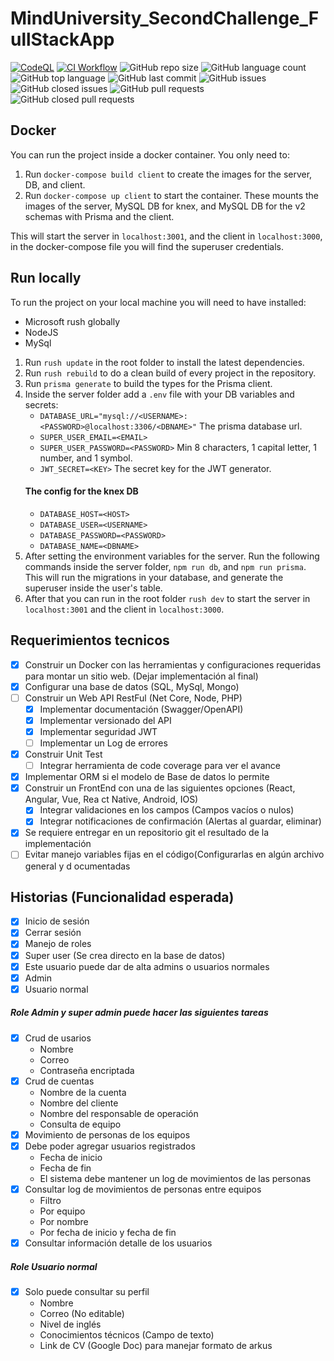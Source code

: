 # MindUniversity_SecondChallenge_FullStackApp

[![CodeQL](https://github.com/JoshuaVM95/MindUniversity_SecondChallenge_FullStackApp/actions/workflows/codeql-analysis.yml/badge.svg?branch=master)](https://github.com/JoshuaVM95/MindUniversity_SecondChallenge_FullStackApp/actions/workflows/codeql-analysis.yml) [![CI Workflow](https://github.com/JoshuaVM95/MindUniversity_SecondChallenge_FullStackApp/actions/workflows/pull_request.yml/badge.svg)](https://github.com/JoshuaVM95/MindUniversity_SecondChallenge_FullStackApp/actions/workflows/pull_request.yml) ![GitHub repo size](https://img.shields.io/github/repo-size/JoshuaVM95/MindUniversity_SecondChallenge_FullStackApp) ![GitHub language count](https://img.shields.io/github/languages/count/JoshuaVM95/MindUniversity_SecondChallenge_FullStackApp) ![GitHub top language](https://img.shields.io/github/languages/top/JoshuaVM95/MindUniversity_SecondChallenge_FullStackApp) ![GitHub last commit](https://img.shields.io/github/last-commit/JoshuaVM95/MindUniversity_SecondChallenge_FullStackApp) ![GitHub issues](https://img.shields.io/github/issues-raw/JoshuaVM95/MindUniversity_SecondChallenge_FullStackApp) ![GitHub closed issues](https://img.shields.io/github/issues-closed/JoshuaVM95/MindUniversity_SecondChallenge_FullStackApp) ![GitHub pull requests](https://img.shields.io/github/issues-pr/JoshuaVM95/MindUniversity_SecondChallenge_FullStackApp) ![GitHub closed pull requests](https://img.shields.io/github/issues-pr-closed/JoshuaVM95/MindUniversity_SecondChallenge_FullStackApp)

## Docker

You can run the project inside a docker container. You only need to:

1. Run `docker-compose build client` to create the images for the server, DB, and client.
2. Run `docker-compose up client` to start the container. These mounts the images of the server, MySQL DB for knex, and MySQL DB for the v2 schemas with Prisma and the client.

This will start the server in `localhost:3001`, and the client in `localhost:3000`, in the docker-compose file you will find the superuser credentials.

## Run locally

To run the project on your local machine you will need to have installed:

- Microsoft rush globally
- NodeJS
- MySql

1. Run `rush update` in the root folder to install the latest dependencies.
2. Run `rush rebuild` to do a clean build of every project in the repository.
3. Run `prisma generate` to build the types for the Prisma client.
4. Inside the server folder add a `.env` file with your DB variables and secrets:
   - `DATABASE_URL="mysql://<USERNAME>:<PASSWORD>@localhost:3306/<DBNAME>"` The prisma database url.
   - `SUPER_USER_EMAIL=<EMAIL>`
   - `SUPER_USER_PASSWORD=<PASSWORD>` Min 8 characters, 1 capital letter, 1 number, and 1 symbol.
   - `JWT_SECRET=<KEY>` The secret key for the JWT generator.
   #### The config for the knex DB
   - `DATABASE_HOST=<HOST>`
   - `DATABASE_USER=<USERNAME>`
   - `DATABASE_PASSWORD=<PASSWORD>`
   - `DATABASE_NAME=<DBNAME>`
5. After setting the environment variables for the server. Run the following commands inside the server folder, `npm run db`, and `npm run prisma`. This will run the migrations in your database, and generate the superuser inside the user's table.
6. After that you can run in the root folder `rush dev` to start the server in `localhost:3001` and the client in `localhost:3000`.

## Requerimientos tecnicos

- [x] Construir un Docker con las herramientas y configuraciones requeridas para montar
      un sitio web. (Dejar implementación al final)
- [x] Configurar una base de datos (SQL, MySql, Mongo)
- [ ] Construir un Web API RestFul (Net Core, Node, PHP)
  - [x] Implementar documentación (Swagger/OpenAPI)
  - [x] Implementar versionado del API
  - [x] Implementar seguridad JWT
  - [ ] Implementar un Log de errores
- [x] Construir Unit Test
  - [ ] Integrar herramienta de code coverage para ver el avance
- [x] Implementar ORM si el modelo de Base de datos lo permite
- [x] Construir un FrontEnd con una de las siguientes opciones (React, Angular, Vue, Rea
      ct Native, Android, IOS)
  - [x] Integrar validaciones en los campos (Campos vacíos o nulos)
  - [x] Integrar notificaciones de confirmación (Alertas al guardar, eliminar)
- [x] Se requiere entregar en un repositorio git el resultado de la implementación
- [ ] Evitar manejo variables fijas en el código(Configurarlas en algún archivo general y d
      ocumentadas

## Historias (Funcionalidad esperada)

- [x] Inicio de sesión
- [x] Cerrar sesión
- [x] Manejo de roles
- [x] Super user (Se crea directo en la base de datos)
- [x] Este usuario puede dar de alta admins o usuarios normales
- [x] Admin
- [x] Usuario normal

##### Role Admin y super admin puede hacer las siguientes tareas

- [x] Crud de usarios
  - Nombre
  - Correo
  - Contraseña encriptada
- [x] Crud de cuentas
  - Nombre de la cuenta
  - Nombre del cliente
  - Nombre del responsable de operación
  - Consulta de equipo
- [x] Movimiento de personas de los equipos
- [x] Debe poder agregar usuarios registrados
  - Fecha de inicio
  - Fecha de fin
  - El sistema debe mantener un log de movimientos de las personas
- [x] Consultar log de movimientos de personas entre equipos
  - Filtro
  - Por equipo
  - Por nombre
  - Por fecha de inicio y fecha de fin
- [x] Consultar información detalle de los usuarios

##### Role Usuario normal

- [x] Solo puede consultar su perfil
  - Nombre
  - Correo (No editable)
  - Nivel de inglés
  - Conocimientos técnicos (Campo de texto)
  - Link de CV (Google Doc) para manejar formato de arkus
